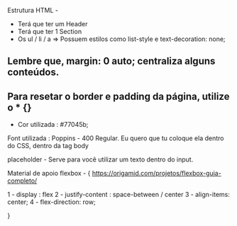 Estrutura HTML -

- Terá que ter um Header
- Terá que ter 1 Section
- Os ul / li / a => Possuem estilos como list-style e text-decoration: none;

## Lembre que, margin: 0 auto; centraliza alguns conteúdos.

## Para resetar o border e padding da página, utilize o * {} 

- Cor utilizada : #77045b;


Font utilizada : Poppins - 400 Regular.
Eu quero que tu coloque ela dentro do CSS, dentro da tag body

placeholder - Serve para você utilizar um texto dentro do input.



Material de apoio flexbox - {
https://origamid.com/projetos/flexbox-guia-completo/

1 - display : flex 
2 - justify-content : space-between / center 
3 - align-items:  center;
4 - flex-direction: row;

}